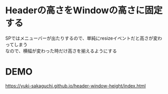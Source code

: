 # Headerの高さをWindowの高さに固定する
SPではメニューバーが出たりするので、単純にresizeイベントだと高さが変わってしまう  
なので、横幅が変わった時だけ高さを揃えるようにする

# DEMO
https://yuki-sakaguchi.github.io/header-window-height/index.html
